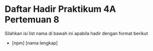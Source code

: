 # Daftar Hadir Praktikum 4A Pertemuan 8
Silahkan isi list nama di bawah ini apabila hadir dengan format berikut

- [npm] [nama lengkap]
